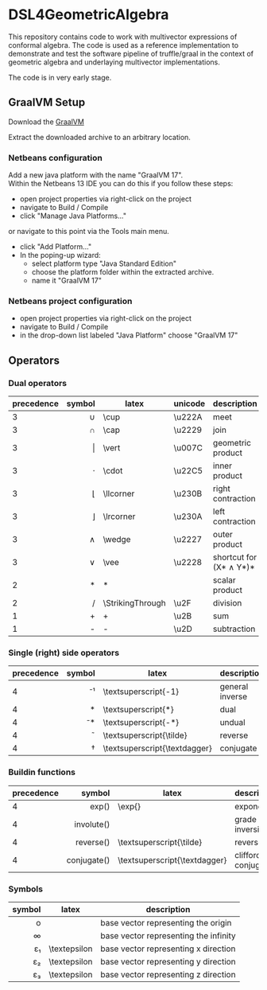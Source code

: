 # DSL4GeometricAlgebra

This repository contains code to work with multivector expressions of conformal algebra. The code is used as a reference implementation to demonstrate and test the software pipeline of truffle/graal in the context of geometric algebra and underlaying multivector implementations.

The code is in very early stage.

## GraalVM Setup
Download the [GraalVM](https://github.com/graalvm/graalvm-ce-builds/releases/download/vm-22.0.0.2/graalvm-ce-java17-linux-amd64-22.0.0.2.tar.gz)

Extract the downloaded archive to an arbitrary location.

### Netbeans configuration
Add a new java platform with the name "GraalVM 17". \
Within the Netbeans 13 IDE you can do this if you follow these steps:
- open project properties via right-click on the project
- navigate to Build / Compile
- click "Manage Java Platforms..."

or navigate to this point via the Tools main menu.

- click "Add Platform..."
- In the poping-up wizard:
  - select platform type "Java Standard Edition"
  - choose the platform folder within the extracted archive.
  - name it "GraalVM 17"

### Netbeans project configuration
- open project properties via right-click on the project
- navigate to Build / Compile
- in the drop-down list labeled "Java Platform" choose "GraalVM 17"

## Operators

### Dual operators
| precedence | symbol | latex | unicode | description |
| ---------- | ------:| ------- | ----- | ----------- |
| 3 | &#8746;   | \cup  | \u222A | meet |
| 3 | &#8745;   | \cap  | \u2229 | join |
| 3 | &#124;  | \vert | \u007C | geometric product |
| 3 | &#8901;   | \cdot | \u22C5 | inner product |
| 3 | &#8970; | \llcorner | \u230B | right contraction |
| 3 | &#8971; | \lrcorner | \u230A | left contraction |
| 3 | &#8743; | \wedge | \u2227 | outer product |
| 3 | &#8744; | \vee | \u2228 | shortcut for (X* &#8743; Y*)* |
| 2 | &#42;  | * | | scalar product |
| 2 | &#47;  | \StrikingThrough | \u2F | division |
| 1 | &#43;  | + | \u2B | sum |
| 1 | &#45; | - | \u2D| subtraction |

### Single (right) side operators
| precedence | symbol | latex | description |
| ---------- | ------:| ----- | ----------- |
| 4 | &#8315;&#185;    | \textsuperscript{-1} | general inverse |
| 4 | *    | \textsuperscript{*} | dual |
| 4 | &#8315;*    | \textsuperscript{-*} | undual |
| 4 | &#732;    | \textsuperscript{\tilde} | reverse |
| 4 | &#8224;    | \textsuperscript{\textdagger} | conjugate |

### Buildin functions
| precedence | symbol | latex | description |
| ---------- | ------:| ----- | ----------- |
| 4 | exp()    | \exp{} | exponential |
| 4 | involute()    |  | grade inversion |
| 4 | reverse()    |  \textsuperscript{\tilde} | reverse |
| 4 | conjugate()    | \textsuperscript{\textdagger} | clifford conjugate |

### Symbols
| symbol | latex | description |
| ------:| ----- | ----------- |
| o   |  | base vector representing the origin |
| &#8734;      |  | base vector representing the infinity |
| &#949;&#8321;   | \textepsilon   | base vector representing x direction |
| &#949;&#8322;  | \textepsilon  | base vector representing y direction |
| &#949;&#8323;   | \textepsilon  | base vector representing z direction |
